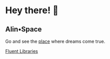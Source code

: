 # Hey there! 👋

## Alin•Space
  
Go and see the [place](https://alin.space) where dreams come true.
  
[Fluent Libraries](https://github.com/onixion/FluentLibraries)



